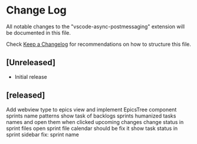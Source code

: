 # Change Log

All notable changes to the "vscode-async-postmessaging" extension will be documented in this file.

Check [Keep a Changelog](http://keepachangelog.com/) for recommendations on how to structure this file.

## [Unreleased]

- Initial release

## [released]

Add webview type to epics view and implement EpicsTree component
sprints name patterns
show task of backlogs sprints
humanized tasks names and open them when clicked
upcoming changes
change status in sprint files
open sprint file calendar should be fix it
show task status in sprint sidebar
fix: sprint name